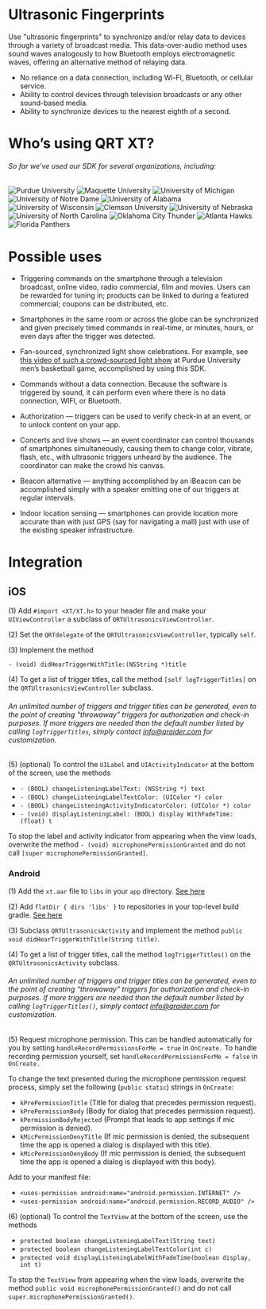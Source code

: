 # Ultrasonic Fingerprints

Use "ultrasonic fingerprints" to synchronize and/or relay data to devices through a variety of broadcast media. This data-over-audio method uses sound waves analogously to how Bluetooth employs electromagnetic waves, offering an alternative method of relaying data.

* No reliance on a data connection, including Wi-Fi, Bluetooth, or cellular service.
* Ability to control devices through television broadcasts or any other sound-based media.
* Ability to synchronize devices to the nearest eighth of a second.

# Who’s using QRT XT?
###### So far we’ve used our SDK for several organizations, including:

![Purdue University](http://qraider.com/images/clientssmall/purdue.png "Purdue University")
![Maquette University](http://qraider.com/images/clientssmall/marquette.png "Maquette University")
![University of Michigan](http://qraider.com/images/clientssmall/michiganwolverines.png "")
![University of Notre Dame](http://qraider.com/images/clientssmall/notredame.png "")
![University of Alabama](http://qraider.com/images/clientssmall/alabama.png "University of Alabama")
![University of Wisconsin](http://qraider.com/images/clientssmall/wisconsin.png "University of Wisconsin")
![Clemson University](http://qraider.com/images/clientssmall/clemson.png "")
![University of Nebraska](http://qraider.com/images/clientssmall/nebraska.png "University of Nebraska")
![University of North Carolina](http://qraider.com/images/clientssmall/northcarolina.png "University of North Carolina")
![Oklahoma City Thunder](http://qraider.com/images/clientssmall/thunderokc.png "Oklahoma City Thunder")
![Atlanta Hawks](http://qraider.com/images/clientssmall/atlantahawks.png "")
![Florida Panthers](http://qraider.com/images/clientssmall/floridapanthers.png "Florida Panthers")


# Possible uses
 
* Triggering commands on the smartphone through a television broadcast, online video, radio commercial, film and movies. Users can be rewarded for tuning in; products can be linked to during a featured commercial; coupons can be distributed, etc.
 
* Smartphones in the same room or across the globe can be synchronized and given precisely timed commands in real-time, or minutes, hours, or even days after the trigger was detected.
 
* Fan-sourced, synchronized light show celebrations. For example, see [this video of such a crowd-sourced light show](https://youtu.be/ork4Q4eoUg4) at Purdue University men’s basketball game, accomplished by using this SDK.
 
* Commands without a data connection. Because the software is triggered by sound, it can perform even where there is no data connection, WIFI, or Bluetooth.
 
* Authorization — triggers can be used to verify check-in at an event, or to unlock content on your app.
 
* Concerts and live shows — an event coordinator can control thousands of smartphones simultaneously, causing them to change color, vibrate, flash, etc., with ultrasonic triggers unheard by the audience. The coordinator can make the crowd his canvas.
 
* Beacon alternative — anything accomplished by an iBeacon can be accomplished simply with a speaker emitting one of our triggers at regular intervals.
 
* Indoor location sensing — smartphones can provide location more accurate than with just GPS (say for navigating a mall) just with use of the existing speaker infrastructure.


# Integration

## iOS

(1) Add `#import <XT/XT.h>` to your header file and make your `UIViewController` a subclass of `QRTUltrasonicsViewController`.

(2) Set the `QRTdelegate` of the `QRTUltrasonicsViewController`, typically `self`.

(3) Implement the method

	- (void) didHearTriggerWithTitle:(NSString *)title

(4) To get a list of trigger titles, call the method `[self logTriggerTitles]` on the `QRTUltrasonicsViewController` subclass. 
	
###### An unlimited number of triggers and trigger titles can be generated, even to the point of creating “throwaway” triggers for authorization and check-in purposes. If more triggers are needed than the default number listed by calling `logTriggerTitles`, simply contact info@qraider.com for customization.

(5) (optional) To control the `UILabel` and `UIActivityIndicator` at the bottom of the screen, use the methods 

* `- (BOOL) changeListeningLabelText: (NSString *) text`
* `- (BOOL) changeListeningLabelTextColor: (UIColor *) color`
* `- (BOOL) changeListeningActivityIndicatorColor: (UIColor *) color`
* `- (void) displayListeningLabel: (BOOL) display WithFadeTime: (float) t`

To stop the label and activity indicator from appearing when the view loads, overwrite the method `- (void) microphonePermissionGranted` and do not call `[super microphonePermissionGranted]`.



### Android

(1) Add the `xt.aar` file to `libs` in your `app` directory. [See here](http://qraider.com/XT/images/android_step_one.png "Android - Step 1")

(2) Add `flatDir { dirs 'libs' }` to repositories in your top-level build gradle. [See here](http://qraider.com/XT/images/android_step_two.png "Android - Step 2")

(3) Subclass `QRTUltrasonicsActivity` and implement the method `public void didHearTriggerWithTitle(String title)`. 

(4) To get a list of trigger titles, call the method `logTriggerTitles()` on the `QRTUltrasonicsActivity` subclass. 

###### An unlimited number of triggers and trigger titles can be generated, even to the point of creating “throwaway” triggers for authorization and check-in purposes. If more triggers are needed than the default number listed by calling `logTriggerTitles()`, simply contact info@qraider.com for customization.

(5) Request microphone permission. This can be handled automatically for you by setting `handleRecordPermissionsForMe = true` in `OnCreate.` To handle recording permission yourself, set `handleRecordPermissionsForMe = false` in `OnCreate.` 

To change the text presented during the microphone permission request process, simply set the following (`public static`) strings in `OnCreate`:

* `kPrePermissionTitle` (Title for dialog that precedes permission request).
* `kPrePermissionBody` (Body for dialog that precedes permission request).
* `kPermissionBodyRejected` (Prompt that leads to app settings if mic permission is denied).
* `kMicPermissionDenyTitle` (If mic permission is denied, the subsequent time the app is opened a dialog is displayed with this title).
* `kMicPermissionDenyBody` (If mic permission is denied, the subsequent time the app is opened a dialog is displayed with this body).

Add to your manifest file:

* `<uses-permission android:name="android.permission.INTERNET" />` 
* `<uses-permission android:name="android.permission.RECORD_AUDIO" />`

(6) (optional) To control the `TextView` at the bottom of the screen, use the methods 

* `protected boolean changeListeningLabelText(String text)`
* `protected boolean changeListeningLabelTextColor(int c)`
* `protected void displayListeningLabelWithFadeTime(boolean display, int t)`

To stop the `TextView` from appearing when the view loads, overwrite the method `public void microphonePermissionGranted()` and do not call `super.microphonePermissionGranted()`.
